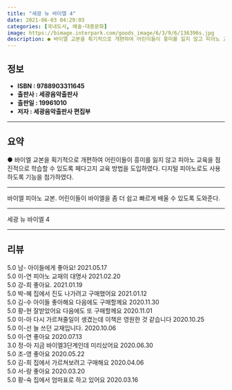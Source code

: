 ```yaml
---
title: "세광 뉴 바이엘 4"
date: 2021-06-03 04:29:03
categories: [국내도서, 예술-대중문화]
image: https://bimage.interpark.com/goods_image/6/3/9/6/136396s.jpg
description: ● 바이엘 교본을 획기적으로 개편하여 어린이들이 흥미를 잃지 않고 피아노 교육을 점진적으로 학습할 수 있도록 페다고지 교육 방법을 도입하였다. 디지털 피아노로도 사용하도록 기능을 첨가하였다.
---
```


## **정보**

- **ISBN : 9788903311645**
- **출판사 : 세광음악출판사**
- **출판일 : 19961010**
- **저자 : 세광음악출판사 편집부**

------



## **요약**

●  바이엘 교본을 획기적으로 개편하여 어린이들이 흥미를 잃지 않고 피아노 교육을 점진적으로 학습할 수 있도록 페다고지 교육 방법을 도입하였다. 디지털 피아노로도 사용하도록 기능을 첨가하였다.

------

바이엘 피아노 교본. 어린이들이 바이엘을 좀 더 쉽고 빠르게 배울 수 있도록 도와준다.

------


세광 뉴 바이엘 4 

------


## **리뷰** 

5.0 남- 아이들에게 좋아요! 2021.05.17 <br/>5.0 이-연 피아노 교재의 대명사 2021.02.20 <br/>5.0 강-희 좋아요.  2021.01.19 <br/>5.0 박-혜 집에서 진도 나가려고 구매했어요 2021.01.12 <br/>5.0 김-수 아이들 좋아해요 다음에도 구매할께요 2020.11.30 <br/>5.0 황-현 잘받았어요 다음에도 또 구매할께요  2020.11.01 <br/>5.0 이-아 다시 가르쳐줄일이 생겼는데 이책은 영원한 것 같습니다  2020.10.25 <br/>5.0 이-선 늘  쓰던 교재입니다. 2020.10.06 <br/>5.0 이-연 좋아요 2020.07.13 <br/>3.0 정-아 지금 바이엘3단계인데 미리샀어요 2020.06.30 <br/>5.0 조-영 좋아요 2020.05.22 <br/>5.0 김-희 집에서 가르쳐보려고 구매해요 2020.04.06 <br/>5.0 서-랑 좋아요 2020.03.20 <br/>5.0 황-숙 집에서 엄마표로 하고 있어요 2020.03.16 <br/>